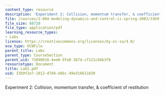 ```yaml
---
content_type: resource
description: 'Experiment 2: Collision, momentum transfer, & coefficient of restitution'
file: /courses/2-004-modeling-dynamics-and-control-ii-spring-2003/33b9f2e71012d7d4ddbc49e316611020_Lab2.pdf
file_size: 88728
file_type: application/pdf
learning_resource_types:
- Labs
license: https://creativecommons.org/licenses/by-nc-sa/4.0/
ocw_type: OCWFile
parent_title: Labs
parent_type: CourseSection
parent_uid: 73890816-4ee0-9fe8-3874-cf121c84b3f8
resourcetype: Document
title: Lab2.pdf
uid: 33b9f2e7-1012-d7d4-ddbc-49e316611020
---
```

Experiment 2: Collision, momentum transfer, & coefficient of restitution